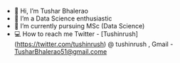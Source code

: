 - 👋 Hi, I’m Tushar Bhalerao
- 👀 I’m a Data Science enthusiastic
- 🌱 I’m currently pursuing MSc (Data Science)
- 💻 How to reach me Twitter - [Tushinrush] (https://twitter.com/tushinrush) @ tushinrush , Gmail - TusharBhalerao51@gmail.come
